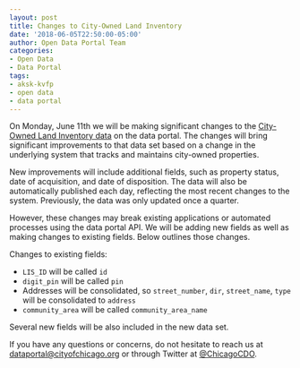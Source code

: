 ```yaml
---
layout: post
title: Changes to City-Owned Land Inventory
date: '2018-06-05T22:50:00-05:00'
author: Open Data Portal Team
categories:
- Open Data
- Data Portal
tags:
- aksk-kvfp
- open data
- data portal
---
```


On Monday, June 11th we will be making significant changes to the [City-Owned Land Inventory data](https://data.cityofchicago.org/Community-Economic-Development/City-Owned-Land-Inventory/aksk-kvfp) on the data portal. The changes will bring significant improvements to that data set based on a change in the underlying system that tracks and maintains city-owned properties.

New improvements will include additional fields, such as property status, date of acquisition, and date of disposition. The data will also be automatically published each day, reflecting the most recent changes to the system. Previously, the data was only updated once a quarter.

However, these changes may break existing applications or automated processes using the data portal API. We will be adding new fields as well as making changes to existing fields. Below outlines those changes.

Changes to existing fields:

  - `LIS_ID` will be called `id`
  - `digit_pin` will be called `pin`
  - Addresses will be consolidated, so `street_number`, `dir`, `street_name`, `type` will be consolidated to `address`
  - `community_area` will be called `community_area_name`

Several new fields will be also included in the new data set.

If you have any questions or concerns, do not hesitate to reach us at [dataportal@cityofchicago.org](mailto:dataportal@cityofchicago.org) or through Twitter at [@ChicagoCDO](https://twitter.com/ChicagoCDO).
